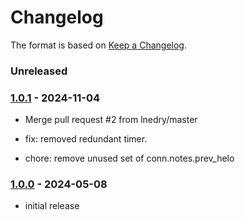 # Changelog

The format is based on [Keep a Changelog](https://keepachangelog.com/).

### Unreleased

### [1.0.1] - 2024-11-04

- Merge pull request #2 from lnedry/master

- fix: removed redundant timer.
- chore: remove unused set of conn.notes.prev_helo

### [1.0.0] - 2024-05-08

- initial release

[1.0.0]: https://github.com/haraka/haraka-plugin-template/releases/tag/v1.0.0
[1.0.1]: https://github.com/haraka/haraka-plugin-helo.checks/releases/tag/v1.0.1
